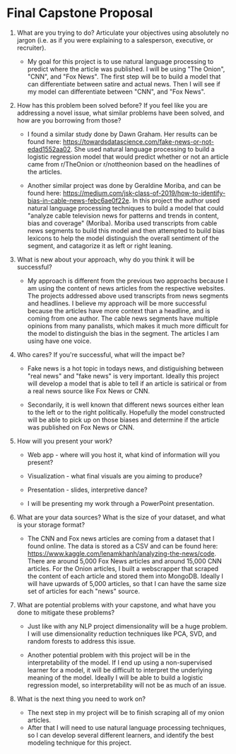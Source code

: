 # Final Capstone Proposal



1) What are you trying to do? Articulate your objectives using absolutely no jargon (i.e. as if you were explaining to a salesperson, executive, or recruiter).

    * My goal for this project is to use natural language processing to predict where the article was published. I will be using "The Onion", "CNN", and "Fox News". The first step will be to build a model that can differentiate between satire and actual news. Then I will see if my model can differentiate between "CNN", and "Fox News".

2) How has this problem been solved before? If you feel like you are addressing a novel issue, what similar problems have been solved, and how are you borrowing from those?

    * I found a similar study done by Dawn Graham. Her results can be found here: https://towardsdatascience.com/fake-news-or-not-edad1552aa02. She used natural language processing to build a logistic regression model that would predict whether or not an article came from r/TheOnion or r/nottheonion based on the headlines of the articles. 

    * Another similar project was done by Geraldine Moriba, and can be found here: https://medium.com/jsk-class-of-2019/how-to-identify-bias-in-cable-news-febc6ae0f22e. In this project the author used natural language processing techniques to build a model that could "analyze cable television news for patterns and trends in content, bias and coverage" (Moriba). Moriba used transcripts from cable news segments to build this model and then attempted to build bias lexicons to help the model distinguish the overall sentiment of the segment, and catagorize it as left or right leaning. 

3) What is new about your approach, why do you think it will be successful?
    * My approach is different from the previous two approachs because I am using the content of news articles from the respective websites. The projects addressed above used transcripts from news segments and headlines. I believe my approach will be more successful because the articles have more context than a headline, and is coming from one author. The cable news segments have multiple opinions from many panalists, which makes it much more difficult for the model to distinguish the bias in the segment. The articles I am using have one voice. 


4) Who cares? If you're successful, what will the impact be?
    * Fake news is a hot topic in todays news, and distiguishing between "real news" and "fake news" is very important. Ideally this project will develop a model that is able to tell if an article is satirical or from a real news source like Fox News or CNN. 

    * Secondarily, it is well known that different news sources either lean to the left or to the right politically. Hopefully the model constructed will be able to pick up on those biases and determine if the article was published on Fox News or CNN. 

5) How will you present your work?
    * Web app - where will you host it, what kind of information will you present?
    * Visualization - what final visuals are you aiming to produce?
    * Presentation - slides, interpretive dance?

    * I will be presenting my work through a PowerPoint presentation. 


6) What are your data sources? What is the size of your dataset, and what is your storage format?
    * The CNN and Fox news articles are coming from a dataset that I found online. The data is stored as a CSV and can be found here: https://www.kaggle.com/lenamkhanh/analyzing-the-news/code. There are around 5,000 Fox News articles and around 15,000 CNN articles. For the Onion articles, I built a webscrapper that scraped the content of each article and stored them into MongoDB. Ideally I will have upwards of 5,000 articles, so that I can have the same size set of articles for each "news" source. 

7) What are potential problems with your capstone, and what have you done to mitigate these problems?

    * Just like with any NLP project dimensionality will be a huge problem. I will use dimensionality reduction techniques like PCA, SVD, and random forests to address this issue. 

    * Another potential problem with this project will be in the interpretability of the model. If I end up using a non-supervised learner for a model, it will be difficult to interpret the underlying meaning of the model. Ideally I will be able to build a logistic regression model, so interpretability will not be as much of an issue. 

8) What is the next thing you need to work on?
    * The next step in my project will be to finish scraping all of my onion articles. 
    * After that I will need to use natural language processing techniques, so I can develop several different learners, and identify the best modeling technique for this project. 
    
